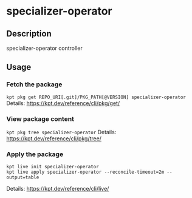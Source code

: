 # specializer-operator

## Description
specializer-operator controller

## Usage

### Fetch the package
`kpt pkg get REPO_URI[.git]/PKG_PATH[@VERSION] specializer-operator`
Details: https://kpt.dev/reference/cli/pkg/get/

### View package content
`kpt pkg tree specializer-operator`
Details: https://kpt.dev/reference/cli/pkg/tree/

### Apply the package
```
kpt live init specializer-operator
kpt live apply specializer-operator --reconcile-timeout=2m --output=table
```
Details: https://kpt.dev/reference/cli/live/
